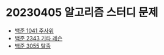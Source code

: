 # 20230405 알고리즘 스터디 문제

- [백준 1041 주사위](https://www.acmicpc.net/problem/1041)
- [백준 2343 기타 레슨](https://www.acmicpc.net/problem/2343)
- [백준 3055 탈출](https://www.acmicpc.net/problem/3055)
